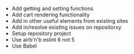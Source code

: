  - Add getting and setting functions
 - Add cart rendering functionality
 - Add in other useful elements from existing sites
 - Add in/resolve existing issues on repositorxy
 - Setup repository project
 - Use airb'n'b eslint 6 not 5
 - Use Babel
